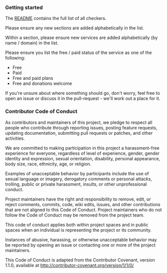 ### Getting started

The [README](README.md) contains the full list of all checkers.

Please ensure any new sections are added alphabetically in the list.

Within a section, please ensure new services are added alphabetically (by name / domain) in the list.

Please ensure you list the free / paid status of the service as one of the following:

* Free
* Paid
* Free and paid plans
* Free and donations welcome

If you're unsure about where something should go, don't worry, feel free to open an issue or discuss it in the pull-request - we'll work out a place for it.

### Contributor Code of Conduct

As contributors and maintainers of this project, we pledge to respect all people who contribute through reporting issues, posting feature requests, updating documentation, submitting pull requests or patches, and other activities.

We are committed to making participation in this project a harassment-free experience for everyone, regardless of level of experience, gender, gender identity and expression, sexual orientation, disability, personal appearance, body size, race, ethnicity, age, or religion.

Examples of unacceptable behavior by participants include the use of sexual language or imagery, derogatory comments or personal attacks, trolling, public or private harassment, insults, or other unprofessional conduct.

Project maintainers have the right and responsibility to remove, edit, or reject comments, commits, code, wiki edits, issues, and other contributions that are not aligned to this Code of Conduct. Project maintainers who do not follow the Code of Conduct may be removed from the project team.

This code of conduct applies both within project spaces and in public spaces when an individual is representing the project or its community.

Instances of abusive, harassing, or otherwise unacceptable behavior may be reported by opening an issue or contacting one or more of the project maintainers.

This Code of Conduct is adapted from the Contributor Covenant, version 1.1.0, available at http://contributor-covenant.org/version/1/1/0/
